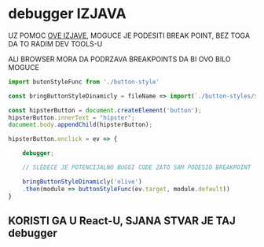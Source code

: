 # debugger IZJAVA

UZ POMOC [OVE IZJAVE](https://developer.mozilla.org/en-US/docs/Web/JavaScript/Reference/Statements/debugger), MOGUCE JE PODESITI BREAK POINT, BEZ TOGA DA TO RADIM DEV TOOLS-U

ALI BROWSER MORA DA PODRZAVA BREAKPOINTS DA BI OVO BILO MOGUCE

```javascript
import butonStyleFunc from './button-style'

const bringButtonStyleDinamicly = fileName => import(`./button-styles/${fileName}`);

const hipsterButton = document.createElement('button');
hipsterButton.innerText = "hipster";
document.body.appendChild(hipsterButton);

hipsterButton.onclick = ev => {

    debugger;

    // SLEDECE JE POTENCIJALNO BUGGI CODE ZATO SAM PODESIO BREAKPOINT

    bringButtonStyleDinamicly('olive')
    .then(module => buttonStyleFunc(ev.target, module.default))
}
```

## KORISTI GA U React-U, SJANA STVAR JE TAJ debugger